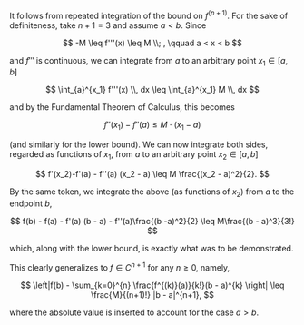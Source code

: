 It follows from repeated integration of the bound on $f^{(n+1)}$. For the sake of definiteness, take $n+1=3$ and assume $a < b$. Since 

$$
-M \leq f'''(x) \leq M \\; , \qquad a < x < b
$$

and $f'''$ is continuous, we can integrate from $a$ to an arbitrary point $x_1 \in [a, b]$

$$
\int_{a}^{x_1} f'''(x) \\, dx \leq \int_{a}^{x_1} M \\, dx
$$

and by the Fundamental Theorem of Calculus, this becomes

$$
f''(x_1) - f''(a) \leq  M \cdot (x_1 - a)
$$

(and similarly for the lower bound). We can now integrate both sides, regarded as functions of $x_1$, from $a$ to an arbitrary point $x_2 \in [a, b]$

$$
f'(x_2)-f'(a) - f''(a) (x_2 - a) \leq M \frac{(x_2 - a)^2}{2}.
$$

By the same token, we integrate the above (as functions of $x_2$) from $a$ to the endpoint $b$,

$$
f(b) - f(a) - f'(a) (b - a) - f''(a)\frac{(b -a)^2}{2} \leq M\frac{(b - a)^3}{3!}
$$

which, along with the lower bound, is exactly what was to be demonstrated.

This clearly generalizes to $f\in C^{n+1}$ for any $n \geq 0$, namely,

$$
\left|f(b) - \sum_{k=0}^{n} \frac{f^{(k)}(a)}{k!}(b - a)^{k} \right| \leq \frac{M}{(n+1)!} |b - a|^{n+1},
$$

where the absolute value is inserted to account for the case $a > b$.
